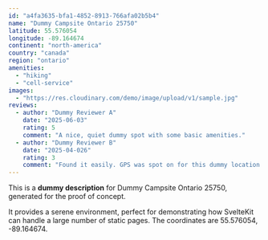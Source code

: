 ```yaml
---
id: "a4fa3635-bfa1-4852-8913-766afa02b5b4"
name: "Dummy Campsite Ontario 25750"
latitude: 55.576054
longitude: -89.164674
continent: "north-america"
country: "canada"
region: "ontario"
amenities:
  - "hiking"
  - "cell-service"
images:
  - "https://res.cloudinary.com/demo/image/upload/v1/sample.jpg"
reviews:
  - author: "Dummy Reviewer A"
    date: "2025-06-03"
    rating: 5
    comment: "A nice, quiet dummy spot with some basic amenities."
  - author: "Dummy Reviewer B"
    date: "2025-04-026"
    rating: 3
    comment: "Found it easily. GPS was spot on for this dummy location."
---
```


This is a **dummy description** for Dummy Campsite Ontario 25750, generated for the proof of concept.

It provides a serene environment, perfect for demonstrating how SvelteKit can handle a large number of static pages. The coordinates are 55.576054, -89.164674.
